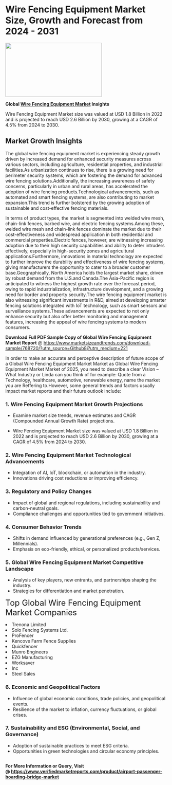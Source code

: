 <H1>Wire Fencing Equipment Market Size, Growth and Forecast from 2024 - 2031</H1><img class="aligncenter size-medium wp-image-584254" src="https://thirdeyenews.in/wp-content/uploads/2024/09/Global-Market-Research-300x168.jpeg" alt="" width="300" height="168" /><p><strong>Global&nbsp;<a href="https://www.marketsizeandtrends.com/download-sample/768720/?utm_source=Github8j?utm_medium=221">Wire Fencing Equipment Market</a> Insights</strong></p><p>Wire Fencing Equipment Market size was valued at USD 1.8 Billion in 2022 and is projected to reach USD 2.6 Billion by 2030, growing at a CAGR of 4.5% from 2024 to 2030.</p><p><h2>Market Growth Insights</h2> <p>The global wire fencing equipment market is experiencing steady growth driven by increased demand for enhanced security measures across various sectors, including agriculture, residential properties, and industrial facilities.As urbanization continues to rise, there is a growing need for perimeter security systems, which are fostering the demand for advanced wire fencing solutions.Additionally, the increasing awareness of safety concerns, particularly in urban and rural areas, has accelerated the adoption of wire fencing products.Technological advancements, such as automated and smart fencing systems, are also contributing to market expansion.This trend is further bolstered by the growing adoption of sustainable and cost-effective fencing materials.</p> <p>In terms of product types, the market is segmented into welded wire mesh, chain-link fences, barbed wire, and electric fencing systems.Among these, welded wire mesh and chain-link fences dominate the market due to their cost-effectiveness and widespread application in both residential and commercial properties.Electric fences, however, are witnessing increasing adoption due to their high security capabilities and ability to deter intruders effectively, especially in high-security zones and agricultural applications.Furthermore, innovations in material technology are expected to further improve the durability and effectiveness of wire fencing systems, giving manufacturers the opportunity to cater to a broader customer base.Geographically, North America holds the largest market share, driven by robust demand from the U.S.and Canada.The Asia-Pacific region is anticipated to witness the highest growth rate over the forecast period, owing to rapid industrialization, infrastructure development, and a growing need for border and property security.The wire fencing equipment market is also witnessing significant investments in R&D, aimed at developing smarter fencing solutions integrated with IoT technology, such as smart sensors and surveillance systems.These advancements are expected to not only enhance security but also offer better monitoring and management features, increasing the appeal of wire fencing systems to modern consumers.<p><span class=""><strong>Download Full PDF Sample Copy of Global Wire Fencing Equipment Market Report</strong> @ <a href="https://www.marketsizeandtrends.com/download-sample/768720/?utm_source=Github8j?utm_medium=221" target="_blank">https://www.marketsizeandtrends.com/download-sample/768720/?utm_source=Github8j?utm_medium=221</a></span></p><p>In order to make an accurate and perceptive description of future scope of a Global&nbsp;Wire Fencing Equipment Market Market as Global&nbsp;Wire Fencing Equipment Market Market of 2025, you need to describe a clear Vision &ndash; What Industry or Linda can you think of for example: Quote from a Technology, healthcare, automotive, renewable energy, name the market you are Reffering to.However, some general trends and factors usually impact market reports and their future outlook include:</p><h3>1.&nbsp;<strong>Wire Fencing Equipment Market Growth Projections</strong></h3><ul><li>Examine market size trends, revenue estimates and CAGR (Compounded Annual Growth Rate) projections.</li><li><p>Wire Fencing Equipment Market size was valued at USD 1.8 Billion in 2022 and is projected to reach USD 2.6 Billion by 2030, growing at a CAGR of 4.5% from 2024 to 2030.</p></li></ul><h3>2.&nbsp;<strong>Wire Fencing Equipment Market Technological Advancements</strong></h3><ul><li>Integration of AI, IoT, blockchain, or automation in the industry.</li><li>Innovations driving cost reductions or improving efficiency.</li></ul><h3>3.&nbsp;<strong>Regulatory and Policy Changes</strong></h3><ul><li>Impact of global and regional regulations, including sustainability and carbon-neutral goals.</li><li>Compliance challenges and opportunities tied to government initiatives.</li></ul><h3>4.&nbsp;<strong>Consumer Behavior Trends</strong></h3><ul><li>Shifts in demand influenced by generational preferences (e.g., Gen Z, Millennials).</li><li>Emphasis on eco-friendly, ethical, or personalized products/services.</li></ul><h3>5.&nbsp;<strong>Global Wire Fencing Equipment Market Competitive Landscape</strong></h3><ul><li>Analysis of key players, new entrants, and partnerships shaping the industry.</li><li>Strategies for differentiation and market penetration.</li></ul><p data-pm-slice="1 1 []"><span style="color: inherit; font-family: inherit; font-size: 25px;">Top Global Wire Fencing Equipment Market Companies</span></p><div class="" data-test-id=""><p><li>Trenona Limited</li><li> Solo Fencing Systems Ltd.</li><li> ProFencer</li><li> Kencove Farm Fence Supplies</li><li> Quickfencer</li><li> Munro Engineers</li><li> EZG Manufacturing</li><li> Worksaver</li><li> Inc</li><li> Steel Sales</li></p></div><h3>6.&nbsp;<strong>Economic and Geopolitical Factors</strong></h3><ul><li>Influence of global economic conditions, trade policies, and geopolitical events.</li><li>Resilience of the market to inflation, currency fluctuations, or global crises.</li></ul><h3>7.&nbsp;<strong>Sustainability and ESG (Environmental, Social, and Governance)</strong></h3><ul><li>Adoption of sustainable practices to meet ESG criteria.</li><li>Opportunities in green technologies and circular economy principles.</li></ul><h2><strong style="font-size: 14px;">For More Information or Query, Visit @&nbsp;</strong><a style="background-color: #ffffff; font-size: 14px;" href="https://www.marketsizeandtrends.com/report/wire-fencing-equipment-market/" target="_blank">https://www.verifiedmarketreports.com/product/airport-passenger-boarding-bridge-market</a></h2>